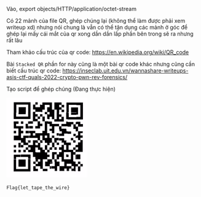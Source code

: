 Vào, export objects/HTTP/application/octet-stream

Có 22 mảnh của file QR, ghép chúng lại (không thể làm được phải xem writeup xd) nhưng nói chung là vẫn có thể tận dụng các mảnh ở góc để ghép lại mấy cái mắt của qr xong dần dần lấp phần bên trong sẽ ra nhưng rất lâu

Tham khảo cấu trúc của qr code: https://en.wikipedia.org/wiki/QR_code

Bài `Stacked QR` phần for này cũng là một bài qr code khác nhưng cũng cần biết cấu trúc qr code: https://inseclab.uit.edu.vn/wannashare-writeups-asis-ctf-quals-2022-crypto-pwn-rev-forensics/

Tạo script để ghép chúng (Đang thực hiện)

![image](solved.png)

`Flag{let_tape_the_wire}`